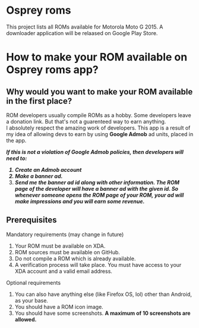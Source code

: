 # Osprey roms

This project lists all ROMs available for Motorola Moto G 2015.
A downloader application will be relaased on Google Play Store.

# How to make your ROM available on Osprey roms app?

## Why would you want to make your ROM available in the first place?
ROM developers usually compile ROMs as a hobby. Some developers leave a donation link. But that's not a guarenteed way to earn anything.  
I absolutely respect the amazing work of developers. This app is a result of my idea of allowing devs to earn by using <b>Google Admob</b> ad units, placed in the app.  

<b><i>If this is not a violation of Google Admob policies, then developers will need to:
  1. Create an Admob account
  2. Make a banner ad.  
  3. Send me the banner ad id along with other information.
The ROM page of the developer will have a banner ad with the given id. So whenever someone opens the ROM page of your ROM, your ad will make impressions and you will earn some revenue.</b></i>

## Prerequisites
Mandatory requirements (may change in future)
1. Your ROM must be available on XDA.
2. ROM sources must be available on GitHub.
3. Do not compile a ROM which is already available.
4. A verification process will take place. You must have access to your XDA account and a valid email address.

Optional requirements
1. You can also have anything else (like Firefox OS, lol) other than Android, as your base.
2. You should have a ROM icon image.
3. You should have some screenshots. <b>A maximum of 10 screenshots are allowed.<b>

